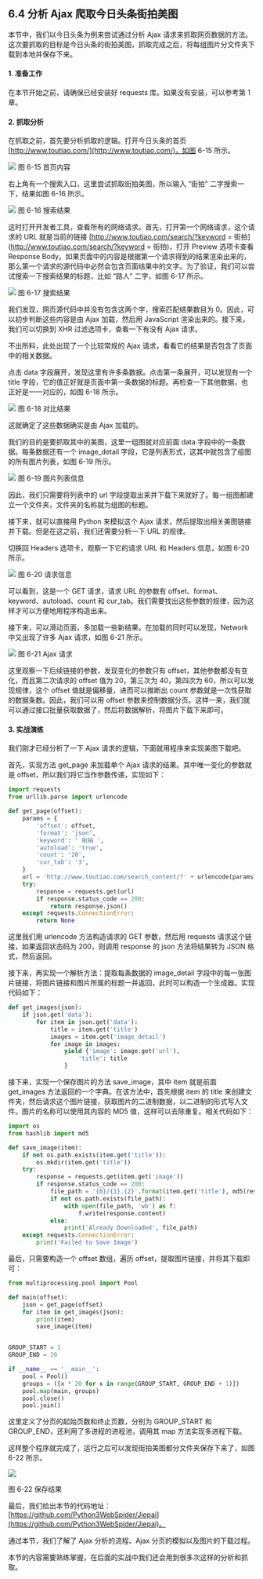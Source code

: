 ## 6.4 分析 Ajax 爬取今日头条街拍美图

本节中，我们以今日头条为例来尝试通过分析 Ajax 请求来抓取网页数据的方法。这次要抓取的目标是今日头条的街拍美图，抓取完成之后，将每组图片分文件夹下载到本地并保存下来。

#### 1. 准备工作

在本节开始之前，请确保已经安装好 requests 库。如果没有安装，可以参考第 1 章。

#### 2. 抓取分析

在抓取之前，首先要分析抓取的逻辑。打开今日头条的首页 [http://www.toutiao.com/](http://www.toutiao.com/)，如图 6-15 所示。

![](../assets/6-15.jpg)
图 6-15 首页内容

右上角有一个搜索入口，这里尝试抓取街拍美图，所以输入 “街拍” 二字搜索一下，结果如图 6-16 所示。

![](../assets/6-16.jpg)
图 6-16 搜索结果

这时打开开发者工具，查看所有的网络请求。首先，打开第一个网络请求，这个请求的 URL
就是当前的链接 [http://www.toutiao.com/search/?keyword = 街拍](http://www.toutiao.com/search/?keyword = 街拍)，打开 Preview 选项卡查看
Response Body。如果页面中的内容是根据第一个请求得到的结果渲染出来的，那么第一个请求的源代码中必然会包含页面结果中的文字。为了验证，我们可以尝试搜索一下搜索结果的标题，比如 “路人” 二字，如图 6-17 所示。

![](../assets/6-17.jpg)
图 6-17 搜索结果

我们发现，网页源代码中并没有包含这两个字，搜索匹配结果数目为 0。因此，可以初步判断这些内容是由 Ajax 加载，然后用 JavaScript 渲染出来的。接下来，我们可以切换到 XHR 过滤选项卡，查看一下有没有 Ajax 请求。

不出所料，此处出现了一个比较常规的 Ajax 请求，看看它的结果是否包含了页面中的相关数据。

点击 data 字段展开，发现这里有许多条数据。点击第一条展开，可以发现有一个 title 字段，它的值正好就是页面中第一条数据的标题。再检查一下其他数据，也正好是一一对应的，如图 6-18 所示。

![](../assets/6-18.jpg)
图 6-18 对比结果

这就确定了这些数据确实是由 Ajax 加载的。

我们的目的是要抓取其中的美图，这里一组图就对应前面 data 字段中的一条数据。每条数据还有一个 image_detail 字段，它是列表形式，这其中就包含了组图的所有图片列表，如图 6-19 所示。

![](../assets/6-19.jpg)
图 6-19 图片列表信息

因此，我们只需要将列表中的 url 字段提取出来并下载下来就好了。每一组图都建立一个文件夹，文件夹的名称就为组图的标题。

接下来，就可以直接用 Python 来模拟这个 Ajax 请求，然后提取出相关美图链接并下载。但是在这之前，我们还需要分析一下 URL 的规律。

切换回 Headers 选项卡，观察一下它的请求 URL 和 Headers 信息，如图 6-20 所示。

![](../assets/6-20.jpg)
图 6-20 请求信息

可以看到，这是一个 GET 请求，请求 URL 的参数有 offset、format、keyword、autoload、count 和 cur_tab。我们需要找出这些参数的规律，因为这样才可以方便地用程序构造出来。

接下来，可以滑动页面，多加载一些新结果。在加载的同时可以发现，Network 中又出现了许多 Ajax 请求，如图 6-21 所示。

![](../assets/6-21.jpg)
图 6-21 Ajax 请求

这里观察一下后续链接的参数，发现变化的参数只有 offset，其他参数都没有变化，而且第二次请求的 offset 值为 20，第三次为 40，第四次为 60，所以可以发现规律，这个 offset 值就是偏移量，进而可以推断出 count
参数就是一次性获取的数据条数。因此，我们可以用 offset 参数来控制数据分页。这样一来，我们就可以通过接口批量获取数据了，然后将数据解析，将图片下载下来即可。

#### 3. 实战演练

我们刚才已经分析了一下 Ajax 请求的逻辑，下面就用程序来实现美图下载吧。

首先，实现方法 get_page 来加载单个 Ajax 请求的结果。其中唯一变化的参数就是 offset，所以我们将它当作参数传递，实现如下：

```python
import requests  
from urllib.parse import urlencode  

def get_page(offset):  
    params = {  
        'offset': offset,  
        'format': 'json',  
        'keyword': ' 街拍 ',  
        'autoload': 'true',  
        'count': '20',  
        'cur_tab': '3',  
    }  
    url = 'http://www.toutiao.com/search_content/?' + urlencode(params)  
    try:  
        response = requests.get(url)  
        if response.status_code == 200:  
            return response.json()  
    except requests.ConnectionError:  
        return None
```

这里我们用 urlencode 方法构造请求的 GET 参数，然后用 requests 请求这个链接，如果返回状态码为 200，则调用 response 的 json 方法将结果转为 JSON 格式，然后返回。

接下来，再实现一个解析方法：提取每条数据的 image_detail 字段中的每一张图片链接，将图片链接和图片所属的标题一并返回，此时可以构造一个生成器。实现代码如下：

```python
def get_images(json):  
    if json.get('data'):  
        for item in json.get('data'):  
            title = item.get('title')  
            images = item.get('image_detail')  
            for image in images:  
                yield {'image': image.get('url'),  
                    'title': title  
                }
```

接下来，实现一个保存图片的方法 save_image，其中 item 就是前面 get_images 方法返回的一个字典。在该方法中，首先根据 item 的 title
来创建文件夹，然后请求这个图片链接，获取图片的二进制数据，以二进制的形式写入文件。图片的名称可以使用其内容的 MD5 值，这样可以去除重复。相关代码如下：

```python
import os  
from hashlib import md5  

def save_image(item):  
    if not os.path.exists(item.get('title')):  
        os.mkdir(item.get('title'))  
    try:  
        response = requests.get(item.get('image'))  
        if response.status_code == 200:  
            file_path = '{0}/{1}.{2}'.format(item.get('title'), md5(response.content).hexdigest(), 'jpg')  
            if not os.path.exists(file_path):  
                with open(file_path, 'wb') as f:  
                    f.write(response.content)  
            else:  
                print('Already Downloaded', file_path)  
    except requests.ConnectionError:  
        print('Failed to Save Image')
```

最后，只需要构造一个 offset 数组，遍历 offset，提取图片链接，并将其下载即可：

```python
from multiprocessing.pool import Pool  

def main(offset):  
    json = get_page(offset)  
    for item in get_images(json):  
        print(item)  
        save_image(item)  


GROUP_START = 1  
GROUP_END = 20  

if __name__ == '__main__':  
    pool = Pool()  
    groups = ([x * 20 for x in range(GROUP_START, GROUP_END + 1)])  
    pool.map(main, groups)  
    pool.close()  
    pool.join()
```

这里定义了分页的起始页数和终止页数，分别为 GROUP_START 和 GROUP_END，还利用了多进程的进程池，调用其 map 方法实现多进程下载。

这样整个程序就完成了，运行之后可以发现街拍美图都分文件夹保存下来了，如图 6-22 所示。

![](../assets/6-22.jpg)

图 6-22 保存结果

最后，我们给出本节的代码地址：[https://github.com/Python3WebSpider/Jiepai](https://github.com/Python3WebSpider/Jiepai)。

通过本节，我们了解了 Ajax 分析的流程、Ajax 分页的模拟以及图片的下载过程。

本节的内容需要熟练掌握，在后面的实战中我们还会用到很多次这样的分析和抓取。